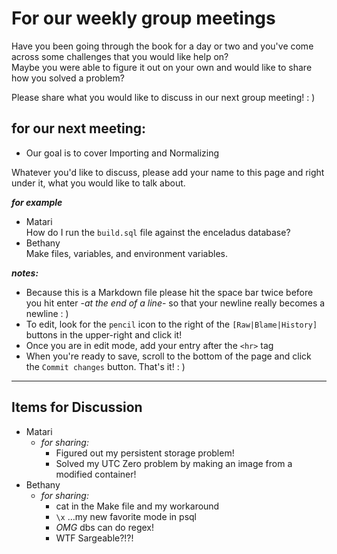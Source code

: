 # For our weekly group meetings
Have you been going through the book for a day or two and you've come across some challenges that you would like help on?  
Maybe you were able to figure it out on your own and would like to share how you solved a problem?

Please share what you would like to discuss in our next group meeting! : ) 

## **for our next meeting:**  
- Our goal is to cover Importing and Normalizing

Whatever you'd like to discuss, please add your name to this page and right under it, what you would like to talk about.

**_for example_**
- Matari  
How do I run the `build.sql` file against the enceladus database?
- Bethany  
Make files, variables, and environment variables.



**_notes:_**  
- Because this is a Markdown file please hit the space bar twice before you hit enter -_at the end of a line_- so that your newline really becomes a newline : )
- To edit, look for the `pencil` icon to the right of the `[Raw|Blame|History]` buttons in the upper-right and click it!
- Once you are in edit mode, add your entry after the `<hr>` tag
- When you're ready to save, scroll to the bottom of the page and click the `Commit changes` button. That's it! : ) 
<hr>

## Items for Discussion  
- Matari  
  - _for sharing:_ 
    - Figured out my persistent storage problem!  
    - Solved my UTC Zero problem by making an image from a modified container!
 - Bethany
   - _for sharing:_
     - cat in the Make file and my workaround
     - `\x` ...my new favorite mode in psql
     - _OMG_ dbs can do regex!
     - WTF Sargeable?!?!
